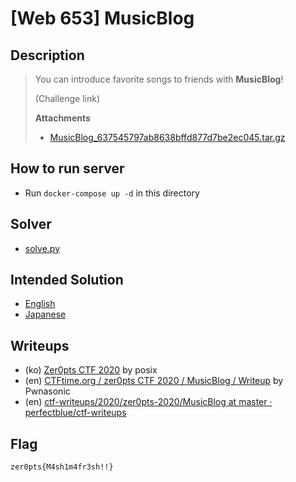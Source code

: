 # [Web 653] MusicBlog
## Description
> You can introduce favorite songs to friends with **MusicBlog**!
> 
> (Challenge link)
> 
> **Attachments**
> - [MusicBlog_637545797ab8638bffd877d7be2ec045.tar.gz](distfiles/MusicBlog_637545797ab8638bffd877d7be2ec045.tar.gz)

## How to run server
- Run `docker-compose up -d` in this directory

## Solver
- [solve.py](solution/solve.py)

## Intended Solution
- [English](https://hackmd.io/@st98/Hy1PrPWBI)
- [Japanese](https://st98.github.io/diary/posts/2020-03-09-zer0pts-ctf-2020.html#web-653-musicblog)

## Writeups
- (ko) [Zer0pts CTF 2020](https://blog.rwx.kr/zer0pts-CTF-2020/#653pts-MusicBlog-2nd-solve) by posix
- (en) [CTFtime.org / zer0pts CTF 2020 / MusicBlog / Writeup](https://ctftime.org/writeup/18604) by Pwnasonic
- (en) [ctf-writeups/2020/zer0pts-2020/MusicBlog at master · perfectblue/ctf-writeups](https://github.com/perfectblue/ctf-writeups/tree/master/2020/zer0pts-2020/MusicBlog)

## Flag
```
zer0pts{M4sh1m4fr3sh!!}
```